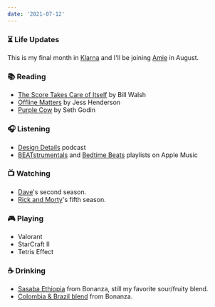 ```yaml
---
date: '2021-07-12'
---
```


### ⏳ Life Updates

This is my final month in [Klarna](https://www.klarna.com/) and I'll be joining [Amie](https://amie.so) in August.

### 📚 Reading

- [The Score Takes Care of Itself](https://www.goodreads.com/book/show/6342995-the-score-takes-care-of-itself) by Bill Walsh
- [Offline Matters](https://offline-matters.com) by Jess Henderson
- [Purple Cow](https://www.goodreads.com/book/show/641604.Purple_Cow) by Seth Godin

### 🎧 Listening

- [Design Details](https://designdetails.fm) podcast
- [BEATstrumentals](https://music.apple.com/de/playlist/beatstrumentals/pl.f54198ad42404535be13eabf3835fb22?l=en) and [Bedtime Beats](https://music.apple.com/de/playlist/bedtime-beats/pl.082e7836ea7a4244bf3f9c319560718f?l=en) playlists on Apple Music

### 📺 Watching

- [Dave](https://www.imdb.com/title/tt8531222/)'s second season.
- [Rick and Morty](https://www.imdb.com/title/tt2861424/)'s fifth season.

### 🎮 Playing

- Valorant
- StarCraft II
- Tetris Effect

### ☕️ Drinking

- [Sasaba Ethiopia](https://shop.bonanzacoffee.de/products/sasaba) from Bonanza, still my favorite sour/fruity blend.
- [Colombia & Brazil blend](https://shop.bonanzacoffee.de/collections/coffee/products/bonanza-blend) from Bonanza.
